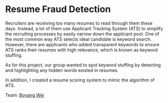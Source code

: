 # Resume Fraud Detection

Recruiters are receiving too many resumes to read through them these days.  Instead, a lot of them use Applicant Tracking System (ATS) to simplify the recruiting processes by easily narrow down the applicant pool. One of the most common way ATS selects ideal candidate is keyword search. However, there are applicants who added transparent keywords to ensure ATS ranks their resumes with high relevance, which is known as keyword stuffing. 

As for this project, our group wanted to spot keyword stuffing by detecting and highlighting any hidden words existed in resumes. 

In addition, I created a resume scoring system to mimic the algorithm of ATS. 

Team: [Boyang Wei](https://www.linkedin.com/in/boyang-wei/)
